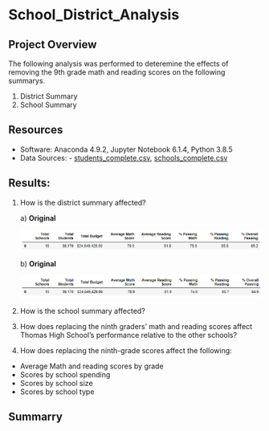 # School_District_Analysis

## Project Overview
The following analysis was performed to deteremine the effects of removing the 9th grade math and reading scores on the following summarys.
1. District Summary
2. School Summary

## Resources 
- Software: Anaconda 4.9.2, Jupyter Notebook 6.1.4, Python 3.8.5
- Data Sources: - [students_complete.csv](resources/students_complete.csv), [schools_complete.csv](resources/schools_complete.csv)


## Results: 

1. How is the district summary affected?

   a) **Original**
   <p align="left">
   <img src="Resources/district_summary_original.PNG">
   </p>
   
   b) **Original**
   <p align="left">
   <img src="Resources/district_summary_revised.PNG">
   </p>
   
2. How is the school summary affected?
3. How does replacing the ninth graders’ math and reading scores affect Thomas High School’s performance relative to the other schools?
4. How does replacing the ninth-grade scores affect the following:
  - Average Math and reading scores by grade
  - Scores by school spending
  - Scores by school size
  - Scores by school type


## Summarry
